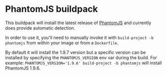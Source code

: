 # PhantomJS buildpack

This buildpack will install the latest release of [PhantomJS](http://phantomjs.org)
and currently does provide automatic detection.

In order to use it, you'll need to manually invoke it with `build-project -b phantomjs`
from within your image or from a `Dockerfile`.

By default it will install the 1.9.7 version but a specific version can be installed
by specifying the `PHANTOMJS_VERSION` env var during the build. For example:
`PHANTOMJS_VERSION='1.9.6' build-project -b phantomjs` will install PhantomJS 1.9.6.
